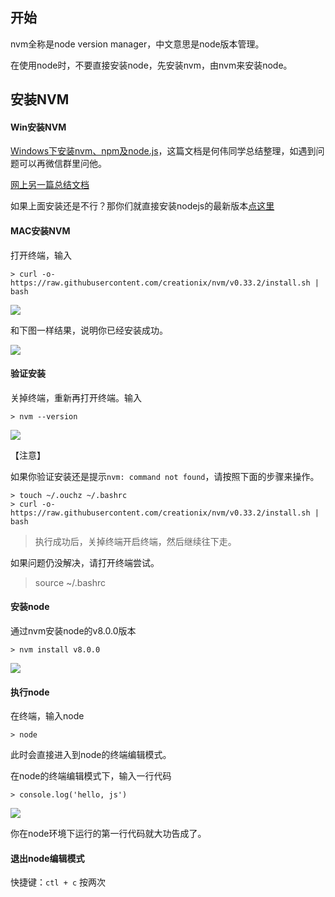 ## 开始

nvm全称是node version manager，中文意思是node版本管理。

在使用node时，不要直接安装node，先安装nvm，由nvm来安装node。

## 安装NVM

#### Win安装NVM

[Windows下安装nvm、npm及node.js](https://segmentfault.com/a/1190000010596717)，这篇文档是何伟同学总结整理，如遇到问题可以再微信群里问他。

[网上另一篇总结文档](https://segmentfault.com/a/1190000007612011)

如果上面安装还是不行？那你们就直接安装nodejs的最新版本[点这里](https://nodejs.org/zh-cn/ )

#### MAC安装NVM

打开终端，输入
```
> curl -o- https://raw.githubusercontent.com/creationix/nvm/v0.33.2/install.sh | bash
```

![](https://raw.githubusercontent.com/wiki/xugy0926/getting-started-with-javascript/nvm4.png)

和下图一样结果，说明你已经安装成功。

![](https://raw.githubusercontent.com/wiki/xugy0926/getting-started-with-javascript/nvm5.png)

#### 验证安装

关掉终端，重新再打开终端。输入

```
> nvm --version
```

![](https://raw.githubusercontent.com/wiki/xugy0926/getting-started-with-javascript/nvm1.png)

【注意】

如果你验证安装还是提示`nvm: command not found`，请按照下面的步骤来操作。

```
> touch ~/.ouchz ~/.bashrc
> curl -o- https://raw.githubusercontent.com/creationix/nvm/v0.33.2/install.sh | bash
```

>执行成功后，关掉终端开启终端，然后继续往下走。

如果问题仍没解决，请打开终端尝试。

> source ~/.bashrc



#### 安装node

通过nvm安装node的v8.0.0版本

```
> nvm install v8.0.0
```

![](https://raw.githubusercontent.com/wiki/xugy0926/getting-started-with-javascript/nvm2.png)

#### 执行node

在终端，输入node
```
> node
```

此时会直接进入到node的终端编辑模式。

在node的终端编辑模式下，输入一行代码
```
> console.log('hello, js')
```

![](https://raw.githubusercontent.com/wiki/xugy0926/getting-started-with-javascript/nvm3.png)

你在node环境下运行的第一行代码就大功告成了。

#### 退出node编辑模式

快捷键：`ctl + c` 按两次

